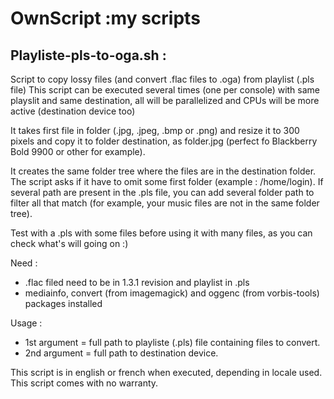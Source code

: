 # OwnScript :my scripts

## Playliste-pls-to-oga.sh :

Script to copy lossy files (and convert .flac files to .oga) from playlist (.pls file)
This script can be executed several times (one per console) with same playslit and same destination, all will be parallelized and CPUs will be more active (destination device too)

It takes first file in folder (.jpg, .jpeg, .bmp or .png) and resize it to 300 pixels and copy it to folder destination, as folder.jpg (perfect fo Blackberry Bold 9900 or other for example).

It creates the same folder tree where the files are in the destination folder. The script asks if it have to omit some first folder (example : /home/login). If several path are present in the .pls file, you can add several folder path to filter all that match (for example, your music files are not in the same folder tree).

Test with a .pls with some files before using it with many files, as you can check what's will going on :)

Need :
- .flac filed need to be in 1.3.1 revision and playlist in .pls
- mediainfo, convert (from imagemagick) and oggenc (from vorbis-tools) packages installed

Usage :
- 1st argument = full path to playliste (.pls) file containing files to convert.
- 2nd argument = full path to destination device.

This script is in english or french when executed, depending in locale used.
This script comes with no warranty.


